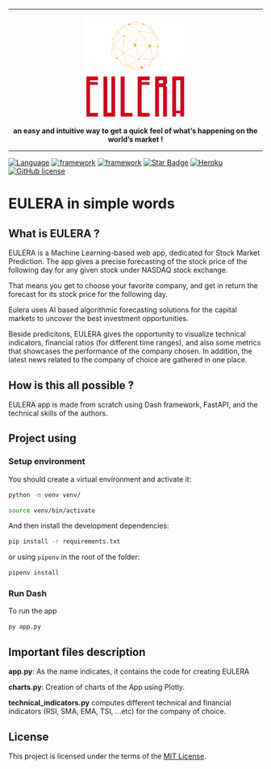 <div align="center">
  <hr />
  <p>
      <img width="200" src="assets\logo.png" alt="EULERA" />
      

  </p>
  <b>an easy and intuitive way to get a quick feel of what’s happening on the world’s market !</b>
  
  <br />
</div>

---

[![Language](https://img.shields.io/badge/Language-Python-green?style)](https://github.com/s0v1x)
[![framework](https://img.shields.io/badge/Framework-FastAPI-blue?style)](https://fastapi.tiangolo.com/)
[![framework](https://img.shields.io/badge/Framework-Dash-blue?style)](https://dash.plotly.com/)
[![Star Badge](https://img.shields.io/static/v1?label=%F0%9F%8C%9F&message=If%20Useful&style=style=flatcolor=BC4E99)](https://github.com/s0v1x/EULERA)
[![Heroku](https://pyheroku-badge.herokuapp.com/?app=eulera&style=flat)](https://eulera.herokuapp.com)
[![GitHub license](https://img.shields.io/github/license/s0v1x/EULERA)](https://github.com/s0v1x/EULERA/blob/master/LICENSE)


# EULERA in simple words

## What is EULERA ?

EULERA is a Machine Learning-based web app, dedicated for Stock Market Prediction. The app gives a precise forecasting of the stock price of the following day for any given stock under NASDAQ stock exchange.

That means you get to choose your favorite company, and get in return the forecast for its stock price for the following day.

Eulera uses AI based algorithmic forecasting solutions for the capital markets to uncover the best investment opportunities.

Beside predicitons, EULERA gives the opportunity to visualize technical indicators, financial ratios (for different time ranges), and also some metrics that showcases the performance of the company chosen. In addition, the latest news related to the company of choice are gathered in one place.

## How is this all possible ?

EULERA app is made from scratch using Dash framework, FastAPI, and the technical skills of the authors.

## Project using 

### Setup environment

You should create a virtual environment and activate it:

```bash
python -m venv venv/
```

```bash
source venv/bin/activate
```

And then install the development dependencies:

```bash
pip install -r requirements.txt
```
or using ```pipenv``` in the root of the folder:


```bash
pipenv install
```
### Run Dash

To run the app 

```bash
py app.py
```

## Important files description

**app.py**: As the name indicates, it contains the code for creating EULERA

**charts.py**: Creation of charts of the App using Plotly.

**technical_indicators.py** computes different technical and financial indicators (RSI, SMA, EMA, TSI, ...etc) for the company of choice.

## License 

This project is licensed under the terms of the [MIT License](https://github.com/s0v1x/EULERA/blob/master/LICENSE).
